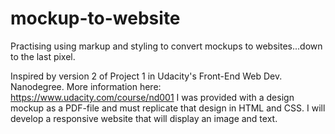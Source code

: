 mockup-to-website
=================

Practising using markup and styling to convert mockups to websites...down to the last pixel.

Inspired by version 2 of Project 1 in Udacity's Front-End Web Dev. Nanodegree. 
More information here: https://www.udacity.com/course/nd001
I was provided with a design mockup as a PDF-file and must replicate that design in HTML and CSS. 
I will develop a responsive website that will display an image and text.


